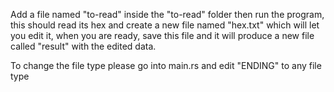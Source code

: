 Add a file named "to-read" inside the "to-read" folder then run the program, this should read its hex and create a new file named "hex.txt" which will let you edit it, when you are ready, save this file and it will produce a new file called "result" with the edited data.

To change the file type please go into main.rs and edit "ENDING" to any file type